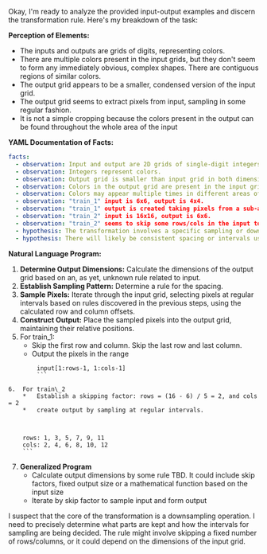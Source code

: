 Okay, I'm ready to analyze the provided input-output examples and discern the transformation rule. Here's my breakdown of the task:

**Perception of Elements:**

*   The inputs and outputs are grids of digits, representing colors.
*   There are multiple colors present in the input grids, but they don't seem to form any immediately obvious, complex shapes. There are contiguous regions of similar colors.
*   The output grid appears to be a smaller, condensed version of the input grid.
*   The output grid seems to extract pixels from input, sampling in some regular fashion.
*   It is not a simple cropping because the colors present in the output can be found throughout the whole area of the input

**YAML Documentation of Facts:**


```yaml
facts:
  - observation: Input and output are 2D grids of single-digit integers (0-9).
  - observation: Integers represent colors.
  - observation: Output grid is smaller than input grid in both dimensions.
  - observation: Colors in the output grid are present in the input grid.
  - observation: Colors may appear multiple times in different areas of the grids
  - observation: "train_1" input is 6x6, output is 4x4.
  - observation: "train_1" output is created taking pixels from a sub-area of the input skipping the first and last row/column.
  - observation: "train_2" input is 16x16, output is 6x6.
  - observation: "train_2" seems to skip some rows/cols in the input to create the output
  - hypothesis: The transformation involves a specific sampling or downscaling of the input grid, retaining some original colors.
  - hypothesis: There will likely be consistent spacing or intervals used
```


**Natural Language Program:**

1.  **Determine Output Dimensions:** Calculate the dimensions of the output grid based on an, as yet, unknown rule related to input.
2.  **Establish Sampling Pattern:** Determine a rule for the spacing.
3.  **Sample Pixels:** Iterate through the input grid, selecting pixels at regular intervals based on rules discovered in the previous steps, using the calculated row and column offsets.
4.  **Construct Output:** Place the sampled pixels into the output grid, maintaining their relative positions.
5.  For train\_1:
    *   Skip the first row and column. Skip the last row and last column.
    *   Output the pixels in the range

        
```
        input[1:rows-1, 1:cols-1]
        ```

6.  For train\_2
    *   Establish a skipping factor: rows = (16 - 6) / 5 = 2, and cols = 2
    *   create output by sampling at regular intervals.

        
```
        rows: 1, 3, 5, 7, 9, 11
        cols: 2, 4, 6, 8, 10, 12
        ```

7. **Generalized Program**
    *   Calculate output dimensions by some rule TBD. It could include skip factors, fixed output size or a mathematical function based on the input size
    *   Iterate by skip factor to sample input and form output

I suspect that the core of the transformation is a downsampling operation. I need to precisely determine what parts are kept and how the intervals for sampling are being decided. The rule might involve skipping a fixed number of rows/columns, or it could depend on the dimensions of the input grid.
